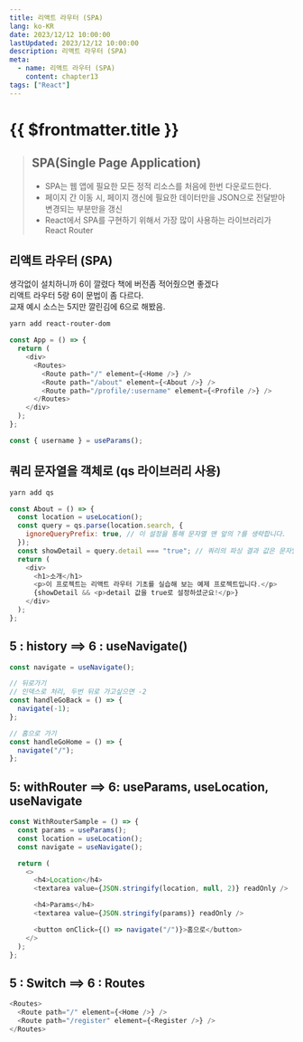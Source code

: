 ```yaml
---
title: 리액트 라우터 (SPA)
lang: ko-KR
date: 2023/12/12 10:00:00
lastUpdated: 2023/12/12 10:00:00
description: 리액트 라우터 (SPA)
meta:
  - name: 리액트 라우터 (SPA)
    content: chapter13
tags: ["React"]
---
```


# {{ $frontmatter.title }}

> ## SPA(Single Page Application)
>
> - SPA는 웹 앱에 필요한 모든 정적 리소스를 처음에 한번 다운로드한다.
> - 페이지 간 이동 시, 페이지 갱신에 필요한 데이터만을 JSON으로 전달받아 변경되는 부분만을 갱신
> - React에서 SPA를 구현하기 위해서 가장 많이 사용하는 라이브러리가 React Router

## 리액트 라우터 (SPA)

생각없이 설치하니까 6이 깔렸다 책에 버전좀 적어줬으면 좋겠다  
리액트 라우터 5랑 6이 문법이 좀 다르다.  
교재 예시 소스는 5지만 깔린김에 6으로 해봤음.

```sh
yarn add react-router-dom
```

```js
const App = () => {
  return (
    <div>
      <Routes>
        <Route path="/" element={<Home />} />
        <Route path="/about" element={<About />} />
        <Route path="/profile/:username" element={<Profile />} />
      </Routes>
    </div>
  );
};
```

```js
const { username } = useParams();
```

## 쿼리 문자열을 객체로 (qs 라이브러리 사용)

```sh
yarn add qs
```

```js
const About = () => {
  const location = useLocation();
  const query = qs.parse(location.search, {
    ignoreQueryPrefix: true, // 이 설정을 통해 문자열 맨 앞의 ?를 생략합니다.
  });
  const showDetail = query.detail === "true"; // 쿼리의 파싱 결과 값은 문자열입니다.
  return (
    <div>
      <h1>소개</h1>
      <p>이 프로젝트는 리액트 라우터 기초를 실습해 보는 예제 프로젝트입니다.</p>
      {showDetail && <p>detail 값을 true로 설정하셨군요!</p>}
    </div>
  );
};
```

## 5 : history ==> 6 : useNavigate()

```js
const navigate = useNavigate();

// 뒤로가기
// 인덱스로 처리, 두번 뒤로 가고싶으면 -2
const handleGoBack = () => {
  navigate(-1);
};

// 홈으로 가기
const handleGoHome = () => {
  navigate("/");
};
```

## 5: withRouter ==> 6: useParams, useLocation, useNavigate

```js
const WithRouterSample = () => {
  const params = useParams();
  const location = useLocation();
  const navigate = useNavigate();

  return (
    <>
      <h4>Location</h4>
      <textarea value={JSON.stringify(location, null, 2)} readOnly />

      <h4>Params</h4>
      <textarea value={JSON.stringify(params)} readOnly />

      <button onClick={() => navigate("/")}>홈으로</button>
    </>
  );
};
```

## 5 : Switch ==> 6 : Routes

```js
<Routes>
  <Route path="/" element={<Home />} />
  <Route path="/register" element={<Register />} />
</Routes>
```

